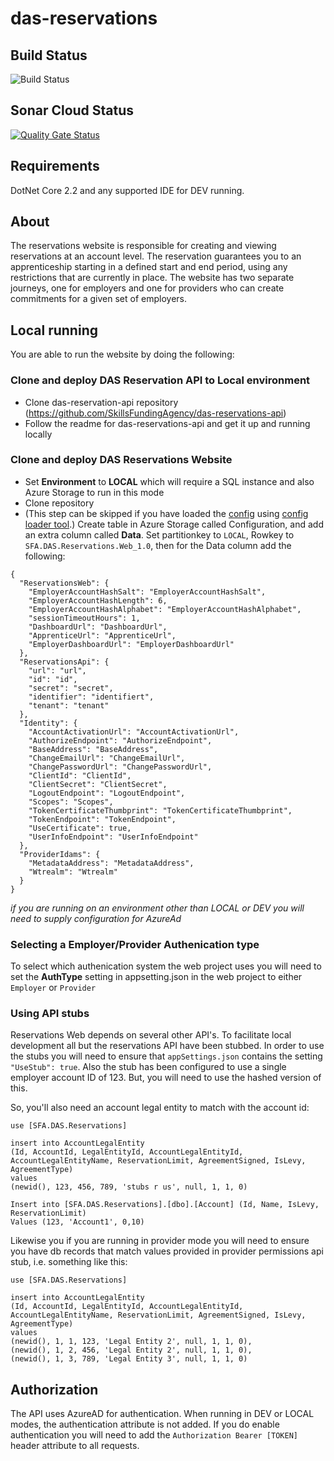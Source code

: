 # das-reservations

## Build Status

![Build Status](https://sfa-gov-uk.visualstudio.com/Digital%20Apprenticeship%20Service/_apis/build/status/Manage%20Funding/das-reservations?branchName=master)

## Sonar Cloud Status

[![Quality Gate Status](https://sonarcloud.io/api/project_badges/measure?project=SkillsFundingAgency_das-reservations&metric=alert_status)](https://sonarcloud.io/dashboard?id=SkillsFundingAgency_das-reservations)

## Requirements

DotNet Core 2.2 and any supported IDE for DEV running.

## About

The reservations website is responsible for creating and viewing reservations at an account level. The reservation guarantees you to an apprenticeship starting in a defined start and end period, using any restrictions that are currently in place. The website has two separate journeys, one for employers and one for providers who can create commitments for a given set of employers.

## Local running

You are able to run the website by doing the following:

### Clone and deploy DAS Reservation API to Local environment

- Clone das-reservation-api repository (https://github.com/SkillsFundingAgency/das-reservations-api)
- Follow the readme for das-reservations-api and get it up and running locally

### Clone and deploy DAS Reservations Website

- Set **Environment** to **LOCAL** which will require a SQL instance and also Azure Storage to run in this mode
- Clone repository
- (This step can be skipped if you have loaded the [config](https://github.com/SkillsFundingAgency/das-employer-config) using [config loader tool](https://github.com/SkillsFundingAgency/das-employer-config-updater).) Create table in Azure Storage called Configuration, and add an extra column called **Data**. Set partitionkey to `LOCAL`, Rowkey to `SFA.DAS.Reservations.Web_1.0`, then for the Data column add the following:
```
{
  "ReservationsWeb": {
    "EmployerAccountHashSalt": "EmployerAccountHashSalt",
    "EmployerAccountHashLength": 6,
    "EmployerAccountHashAlphabet": "EmployerAccountHashAlphabet",
    "sessionTimeoutHours": 1,
    "DashboardUrl": "DashboardUrl",
    "ApprenticeUrl": "ApprenticeUrl",
    "EmployerDashboardUrl": "EmployerDashboardUrl"
  },
  "ReservationsApi": {
    "url": "url",
    "id": "id",
    "secret": "secret",
    "identifier": "identifiert",
    "tenant": "tenant"
  },
  "Identity": {
    "AccountActivationUrl": "AccountActivationUrl",
    "AuthorizeEndpoint": "AuthorizeEndpoint",
    "BaseAddress": "BaseAddress",
    "ChangeEmailUrl": "ChangeEmailUrl",
    "ChangePasswordUrl": "ChangePasswordUrl",
    "ClientId": "ClientId",
    "ClientSecret": "ClientSecret",
    "LogoutEndpoint": "LogoutEndpoint",
    "Scopes": "Scopes",
    "TokenCertificateThumbprint": "TokenCertificateThumbprint",
    "TokenEndpoint": "TokenEndpoint",
    "UseCertificate": true,
    "UserInfoEndpoint": "UserInfoEndpoint"
  },
  "ProviderIdams": {
    "MetadataAddress": "MetadataAddress",
    "Wtrealm": "Wtrealm"
  }
}
```
 *if you are running on an environment other than LOCAL or DEV you will need to supply configuration for AzureAd* 


### Selecting a Employer/Provider Authenication type

To select which authenication system the web project uses you will need to set the  **AuthType** setting in appsetting.json in the web project to either ```Employer``` or ```Provider```

### Using API stubs

Reservations Web depends on several other API's. To facilitate local development all but the reservations API have been stubbed. In order to use the stubs you will need to ensure that `appSettings.json` contains the setting `"UseStub": true`. Also the stub has been configured to use a single employer account ID of 123. But, you will need to use the hashed version of this.

So, you'll also need an account legal entity to match with the account id: 

```
use [SFA.DAS.Reservations]

insert into AccountLegalEntity
(Id, AccountId, LegalEntityId, AccountLegalEntityId, AccountLegalEntityName, ReservationLimit, AgreementSigned, IsLevy, AgreementType)
values
(newid(), 123, 456, 789, 'stubs r us', null, 1, 1, 0)

Insert into [SFA.DAS.Reservations].[dbo].[Account] (Id, Name, IsLevy, ReservationLimit)
Values (123, 'Account1', 0,10)
```

Likewise you if you are running in provider mode you will need to ensure you have db records that match values provided in provider permissions api stub, i.e. something like this: 

```
use [SFA.DAS.Reservations]

insert into AccountLegalEntity
(Id, AccountId, LegalEntityId, AccountLegalEntityId, AccountLegalEntityName, ReservationLimit, AgreementSigned, IsLevy, AgreementType)
values
(newid(), 1, 1, 123, 'Legal Entity 2', null, 1, 1, 0),
(newid(), 1, 2, 456, 'Legal Entity 2', null, 1, 1, 0),
(newid(), 1, 3, 789, 'Legal Entity 3', null, 1, 1, 0)
```



## Authorization

The API uses AzureAD for authentication. When running in DEV or LOCAL modes, the authentication attribute is not added. If you do enable authentication you will need to add the ```Authorization Bearer [TOKEN]``` header attribute to all requests. 

